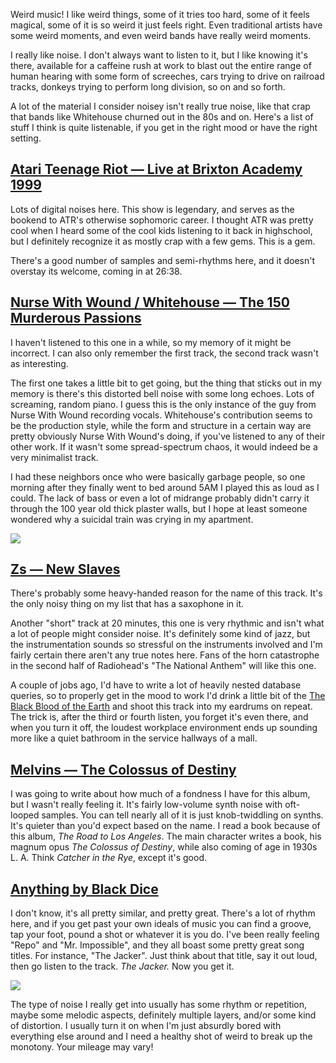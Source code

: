 <!--
{
    "title": "On Noise",
    "post_date": "2013-05-20 09:00 AM",
    "tags": ["noise","music"],
    "icon": "turing"
}
-->

Weird music! I like weird things, some of it tries too hard, some of it feels
magical, some of it is so weird it just feels right. Even traditional artists
have some weird moments, and even weird bands have really weird moments.

I really like noise. I don't always want to listen to it, but I like knowing
it's there, available for a caffeine rush at work to blast out the entire
range of human hearing with some form of screeches, cars trying to drive on
railroad tracks, donkeys trying to perform long division, so on and so forth.

A lot of the material I consider noisey isn't really true noise, like that
crap that bands like Whitehouse churned out in the 80s and on. Here's a list
of stuff I think is quite listenable, if you get in the right mood or have the
right setting.

[Atari Teenage Riot &mdash; Live at Brixton Academy 1999](http://atariteenageriot.bandcamp.com/album/live-at-brixton-academy-1999-remastered)
---------------------------------------------------------

Lots of digital noises here. This show is legendary, and serves as the bookend
to ATR's otherwise sophomoric career. I thought ATR was pretty cool when I
heard some of the cool kids listening to it back in highschool, but I
definitely recognize it as mostly crap with a few gems. This is a gem.

There's a good number of samples and semi-rhythms here, and it doesn't
overstay its welcome, coming in at 26:38.

[Nurse With Wound / Whitehouse &mdash; The 150 Murderous Passions](http://www.discogs.com/150-Murderous-Passions-Or-Those-Belonging-To-The-Fourth-Class-Composing-The-28-Days-Of-February-Spen/release/97390)
------------------------------------------------------------------

I haven't listened to this one in a while, so my memory of it might be
incorrect. I can also only remember the first track, the second track wasn't
as interesting.

The first one takes a little bit to get going, but the thing that sticks out
in my memory is there's this distorted bell noise with some long echoes. Lots
of screaming, random piano. I guess this is the only instance of the guy from
Nurse With Wound recording vocals. Whitehouse's contribution seems to be the production
style, while the form and structure in a certain way are pretty obviously Nurse
With Wound's doing, if you've listened to any of their other work.  If it wasn't
some spread-spectrum chaos, it would indeed be a very minimalist track.

I had these neighbors once who were basically garbage people, so one morning
after they finally went to bed around 5AM I played this as loud as I could.
The lack of bass or even a lot of midrange probably didn't carry it through
the 100 year old thick plaster walls, but I hope at least someone wondered why
a suicidal train was crying in my apartment.

<img src="/static/img/turing-interim.png" class="interim" />

[Zs &mdash; New Slaves](http://www.discogs.com/Zs-New-Slaves/release/2283731)
-----------------------

There's probably some heavy-handed reason for the name of this track. It's the
only noisy thing on my list that has a saxophone in it.

Another "short" track at 20 minutes, this one is very rhythmic and isn't what
a lot of people might consider noise. It's definitely some kind of jazz, but
the instrumentation sounds so stressful on the instruments involved and I'm
fairly certain there aren't any true notes here. Fans of the horn catastrophe
in the second half of Radiohead's "The National Anthem" will like this one.

A couple of jobs ago, I'd have to write a lot of heavily nested database
queries, so to properly get in the mood to work I'd drink a little bit of the
[The Black Blood of the Earth](http://www.funraniumlabs.com/the-black-blood-of-the-earth/)
and shoot this track into my eardrums on repeat. The trick is,
after the third or fourth listen, you forget it's even there, and when you
turn it off, the loudest workplace environment ends up sounding more like a
quiet bathroom in the service hallways of a mall.

[Melvins &mdash; The Colossus of Destiny](http://www.discogs.com/Melvins-Colossus-Of-Destiny/release/951621)
-----------------------------------------

I was going to write about how much of a fondness I have for this album, but
I wasn't really feeling it. It's fairly low-volume synth noise with oft-
looped samples. You can tell nearly all of it is just knob-twiddling on
synths. It's quieter than you'd expect based on the name. I read a book
because of this album, *The Road to Los Angeles*. The main character writes a
book, his magnum opus *The Colossus of Destiny*, while also coming of age
in 1930s L. A. Think *Catcher in the Rye*, except it's good.

[Anything by Black Dice](http://www.discogs.com/artist/Black+Dice)
------------------------

I don't know, it's all pretty similar, and pretty great. There's a lot of rhythm
here, and if you get past your own ideals of music you can find a groove, tap your
foot, pound a shot or whatever it is you do. I've been really feeling "Repo" and
"Mr. Impossible", and they all boast some pretty great song titles. For instance,
"The Jacker". Just think about that title, say it out loud, then go listen to the
track. *The Jacker.* Now you get it.

<img src="/static/img/turing-interim-2.png" class="interim" />

The type of noise I really get into usually has some rhythm or repetition, maybe
some melodic aspects, definitely multiple layers, and/or some kind of distortion.
I usually turn it on when I'm just absurdly bored with everything else around and I
need a healthy shot of weird to break up the monotony. Your mileage may vary!
